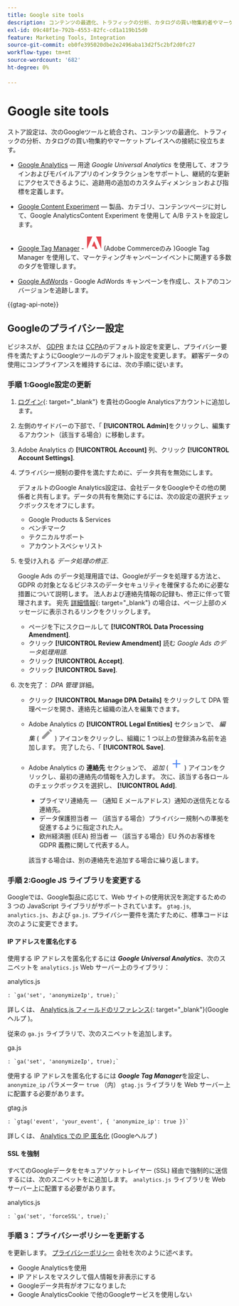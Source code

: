 ```yaml
---
title: Google site tools
description: コンテンツの最適化、トラフィックの分析、カタログの買い物集約者やマーケットプレイスへの接続に使用できるGoogleツールの統合について説明します。
exl-id: 09c48f1e-792b-4553-82fc-cd1a119b15d0
feature: Marketing Tools, Integration
source-git-commit: eb0fe395020dbe2e2496aba13d2f5c2bf2d0fc27
workflow-type: tm+mt
source-wordcount: '682'
ht-degree: 0%

---
```


# Google site tools

ストア設定は、次のGoogleツールと統合され、コンテンツの最適化、トラフィックの分析、カタログの買い物集約やマーケットプレイスへの接続に役立ちます。

- [Google Analytics](google-analytics.md)  — 用途 _Google Universal Analytics_ を使用して、オフラインおよびモバイルアプリのインタラクションをサポートし、継続的な更新にアクセスできるように、追跡用の追加のカスタムディメンションおよび指標を定義します。

- [Google Content Experiment](google-content-experiments.md)  — 製品、カテゴリ、コンテンツページに対して、Google AnalyticsContent Experiment を使用して A/B テストを設定します。

- [Google Tag Manager](google-tag-manager.md) - ![Adobe Commerce](../assets/adobe-logo.svg) (Adobe Commerceのみ )Google Tag Manager を使用して、マーケティングキャンペーンイベントに関連する多数のタグを管理します。

- [Google AdWords](google-adwords.md) - Google AdWords キャンペーンを作成し、ストアのコンバージョンを追跡します。

{{gtag-api-note}}

## Googleのプライバシー設定

ビジネスが、 [GDPR](../getting-started/compliance-gdpr.md) または [CCPA](../getting-started/compliance-ccpa.md)のデフォルト設定を変更し、プライバシー要件を満たすようにGoogleツールのデフォルト設定を変更します。 顧客データの使用にコンプライアンスを維持するには、次の手順に従います。

### 手順 1:Google設定の更新

1. [ログイン][1]{: target=&quot;_blank&quot;} を貴社のGoogle Analyticsアカウントに追加します。

1. 左側のサイドバーの下部で、「 **[!UICONTROL Admin]**&#x200B;をクリックし、編集するアカウント（該当する場合）に移動します。

1. Adobe Analytics の **[!UICONTROL Account]** 列、クリック **[!UICONTROL Account Settings]**.

1. プライバシー規制の要件を満たすために、データ共有を無効にします。

   デフォルトのGoogle Analytics設定は、会社データをGoogleやその他の関係者と共有します。データの共有を無効にするには、次の設定の選択チェックボックスをオフにします。

   - Google Products &amp; Services
   - ベンチマーク
   - テクニカルサポート
   - アカウントスペシャリスト

1. を受け入れる _データ処理の修正_.

   Google Ads のデータ処理用語では、Googleがデータを処理する方法と、GDPR の対象となるビジネスのデータセキュリティを確保するために必要な措置について説明します。 法人および連絡先情報の記録も、修正に伴って管理されます。 宛先 [詳細情報][2]{: target=&quot;_blank&quot;} の場合は、ページ上部のメッセージに表示されるリンクをクリックします。

   - ページを下にスクロールして **[!UICONTROL Data Processing Amendment]**.
   - クリック **[!UICONTROL Review Amendment]** 読む _Google Ads のデータ処理用語_.
   - クリック **[!UICONTROL Accept]**.
   - クリック **[!UICONTROL Save]**.

1. 次を完了： _DPA 管理_ 詳細。

   - クリック **[!UICONTROL Manage DPA Details]** をクリックして DPA 管理ページを開き、連絡先と組織の法人を編集できます。

   - Adobe Analytics の **[!UICONTROL Legal Entities]** セクションで、 _編集_ ( ![Google編集アイコン](./assets/google-icon-edit.png) ) アイコンをクリックし、組織に 1 つ以上の登録済み名前を追加します。 完了したら、「 **[!UICONTROL Save]**.

   - Adobe Analytics の **連絡先** セクションで、 _追加_ ( ![Google追加アイコン](./assets/google-icon-add.png) ) アイコンをクリックし、最初の連絡先の情報を入力します。 次に、該当する各ロールのチェックボックスを選択し、 **[!UICONTROL Add]**.

      - プライマリ連絡先 — （通知 E メールアドレス）通知の送信先となる連絡先。
      - データ保護担当者 — （該当する場合）プライバシー規制への準拠を促進するように指定された人。
      - 欧州経済圏 (EEA) 担当者 — （該当する場合）EU 外のお客様を GDPR 義務に関して代表する人。

     該当する場合は、別の連絡先を追加する場合に繰り返します。

### 手順 2:Google JS ライブラリを変更する

Googleでは、Google製品に応じて、Web サイトの使用状況を測定するための 3 つの JavaScript ライブラリがサポートされています。 `gtag.js`, `analytics.js`、および `ga.js`. プライバシー要件を満たすために、標準コードは次のように変更できます。

#### IP アドレスを匿名化する

使用する IP アドレスを匿名化するには **_Google Universal Analytics_**、次のスニペットを `analytics.js` Web サーバー上のライブラリ：

analytics.js

```
: `ga('set', 'anonymizeIp', true);`
```

詳しくは、 [Analytics.js フィールドのリファレンス][3]{: target=&quot;_blank&quot;}(Googleヘルプ )。

従来の `ga.js` ライブラリで、次のスニペットを追加します。

ga.js

```
: `ga('set', 'anonymizeIp', true);`
```

使用する IP アドレスを匿名化するには **_Google Tag Manager_**&#x200B;を設定し、 `anonymize_ip` パラメーター `true` （内） `gtag.js` ライブラリを Web サーバー上に配置する必要があります。

gtag.js

```
: `gtag('event', 'your_event', { 'anonymize_ip': true })`
```

詳しくは、 [Analytics での IP 匿名化][4] (Googleヘルプ )

#### SSL を強制

すべてのGoogleデータをセキュアソケットレイヤー (SSL) 経由で強制的に送信するには、次のスニペットをに追加します。 `analytics.js` ライブラリを Web サーバー上に配置する必要があります。

analytics.js

```
: `ga('set', 'forceSSL', true);`
```

### 手順 3：プライバシーポリシーを更新する

を更新します。 [プライバシーポリシー](../getting-started/privacy-policy.md) 会社を次のように述べます。

- Google Analyticsを使用
- IP アドレスをマスクして個人情報を非表示にする
- Googleデータ共有がオフになりました
- Google AnalyticsCookie で他のGoogleサービスを使用しない

[1]: https://www.google.com/analytics/
[2]: https://support.google.com/analytics/answer/3379636
[3]: https://developers.google.com/analytics/devguides/collection/analyticsjs/field-reference
[4]: https://support.google.com/analytics/answer/2763052
